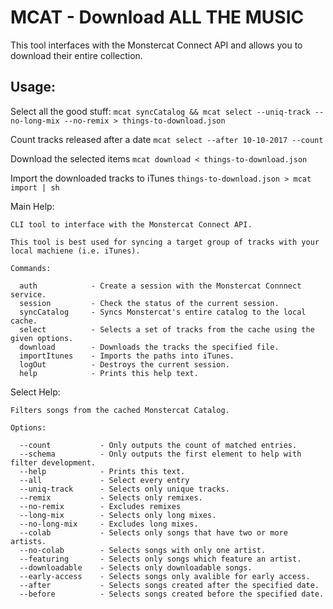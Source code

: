 # MCAT - Download ALL THE MUSIC

This tool interfaces with the Monstercat Connect API and allows you to download their entire collection.

## Usage:


Select all the good stuff: `mcat syncCatalog && mcat select --uniq-track --no-long-mix --no-remix > things-to-download.json`

Count tracks released after a date `mcat select --after 10-10-2017 --count`

Download the selected items `mcat download < things-to-download.json`

Import the downloaded tracks to iTunes `things-to-download.json > mcat import | sh`


Main Help:
```
CLI tool to interface with the Monstercat Connect API.

This tool is best used for syncing a target group of tracks with your local machiene (i.e. iTunes).

Commands:

  auth            - Create a session with the Monstercat Connnect service.
  session         - Check the status of the current session.
  syncCatalog     - Syncs Monstercat's entire catalog to the local cache.
  select          - Selects a set of tracks from the cache using the given options.
  download        - Downloads the tracks the specified file.
  importItunes    - Imports the paths into iTunes.
  logOut          - Destroys the current session.
  help            - Prints this help text.
```

Select Help:

```
Filters songs from the cached Monstercat Catalog.

Options:

  --count           - Only outputs the count of matched entries.
  --schema          - Only outputs the first element to help with filter development.
  --help            - Prints this text.
  --all             - Select every entry
  --uniq-track      - Selects only unique tracks.
  --remix           - Selects only remixes.
  --no-remix        - Excludes remixes
  --long-mix        - Selects only long mixes.
  --no-long-mix     - Excludes long mixes.
  --colab           - Selects only songs that have two or more artists.
  --no-colab        - Selects songs with only one artist.
  --featuring       - Selects only songs which feature an artist.
  --downloadable    - Selects only downloadable songs.
  --early-access    - Selects songs only avalible for early access.
  --after           - Selects songs created after the specified date.
  --before          - Selects songs created before the specified date.
```
